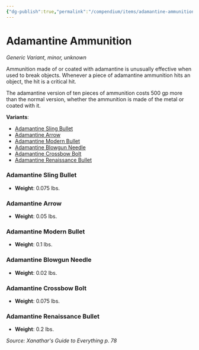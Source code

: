 ```yaml
---
{"dg-publish":true,"permalink":"/compendium/items/adamantine-ammunition-xge/","tags":["compendium/src/5e/xge","item/rarity/unknown","item/tier/minor","item/wondrous/wondrous-item"]}
---
```


# Adamantine Ammunition
*Generic Variant, minor, unknown*  


Ammunition made of or coated with adamantine is unusually effective when used to break objects. Whenever a piece of adamantine ammunition hits an object, the hit is a critical hit.

The adamantine version of ten pieces of ammunition costs 500 gp more than the normal version, whether the ammunition is made of the metal or coated with it.

**Variants**:
- [Adamantine Sling Bullet](#Adamantine%20Sling%20Bullet)
- [Adamantine Arrow](#Adamantine%20Arrow)
- [Adamantine Modern Bullet](#Adamantine%20Modern%20Bullet)
- [Adamantine Blowgun Needle](#Adamantine%20Blowgun%20Needle)
- [Adamantine Crossbow Bolt](#Adamantine%20Crossbow%20Bolt)
- [Adamantine Renaissance Bullet](#Adamantine%20Renaissance%20Bullet)

### Adamantine Sling Bullet

- **Weight**: 0.075 lbs.

### Adamantine Arrow

- **Weight**: 0.05 lbs.

### Adamantine Modern Bullet

- **Weight**: 0.1 lbs.

### Adamantine Blowgun Needle

- **Weight**: 0.02 lbs.

### Adamantine Crossbow Bolt

- **Weight**: 0.075 lbs.

### Adamantine Renaissance Bullet

- **Weight**: 0.2 lbs.


*Source: Xanathar's Guide to Everything p. 78*